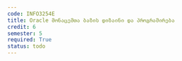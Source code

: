 ```yaml
---
code: INFO3254E
title: Oracle მონაცემთა ბაზის დიზაინი და პროგრამირება
credit: 6
semester: 5
required: True
status: todo
---
```


